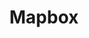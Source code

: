 ---
title: Mapbox
website: https://www.mapbox.com/
image: mapbox-flat-neg.svg
group: Lead Sponsor
---